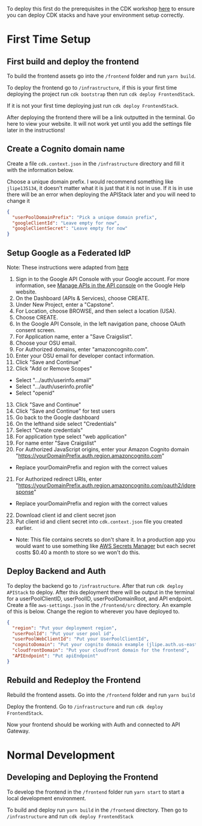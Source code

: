 To deploy this first do the prerequisites in the CDK workshop [here](https://cdkworkshop.com/) to ensure you can deploy CDK stacks and have your environment setup correctly.

# First Time Setup

## First build and deploy the frontend

To build the frontend assets go into the `/frontend` folder and run `yarn build`.

To deploy the frontend go to `/infrastructure`, if this is your first time deploying the project run `cdk bootstrap` then run `cdk deploy FrontendStack`.

If it is not your first time deploying just run `cdk deploy FrontendStack`.

After deploying the frontend there will be a link outputted in the terminal. Go here to view your website. It will not work yet until you add the settings file later in the instructions!

## Create a Cognito domain name

Create a file `cdk.context.json` in the `/infrastructure` directory and fill it with the information below.

Choose a unique domain prefix. I would recommend something like `jlipe135134`, it doesn't matter what it is just that it is not in use. If it is in use there will be an error when deploying the APIStack later and you will need to change it

```json
{
  "userPoolDomainPrefix": "Pick a unique domain prefix",
  "googleClientId": "Leave empty for now",
  "googleClientSecret": "Leave empty for now"
}
```

## Setup Google as a Federated IdP

Note: These instructions were adapted from [here](https://aws.amazon.com/premiumsupport/knowledge-center/cognito-google-social-identity-provider/)

1. Sign in to the Google API Console with your Google account. For more information, see [Manage APIs in the API console](https://support.google.com/googleapi/answer/7037264) on the Google Help website.
2. On the Dashboard (APIs & Services), choose CREATE.
3. Under New Project, enter a "Capstone".
4. For Location, choose BROWSE, and then select a location (USA).
5. Choose CREATE.
6. In the Google API Console, in the left navigation pane, choose OAuth consent screen.
7. For Application name, enter a "Save Craigslist".
8. Choose your OSU email.
9. For Authorized domains, enter "amazoncognito.com".
10. Enter your OSU email for developer contact information.
11. Click "Save and Continue"
12. Click "Add or Remove Scopes"

- Select ".../auth/userinfo.email"
- Select ".../auth/userinfo.profile"
- Select "openid"

13. Click "Save and Continue"
14. Click "Save and Continue" for test users
15. Go back to the Google dashboard
16. On the lefthand side select "Credentials"
17. Select "Create credentials"
18. For application type select "web application"
19. For name enter "Save Craigslist"
20. For Authorized JavaScript origins, enter your Amazon Cognito domain "https://yourDomainPrefix.auth.region.amazoncognito.com"

- Replace yourDomainPrefix and region with the correct values

21. For Authorized redirect URIs, enter "https://yourDomainPrefix.auth.region.amazoncognito.com/oauth2/idpresponse"

- Replace yourDomainPrefix and region with the correct values

22. Download client id and client secret json
23. Put client id and client secret into `cdk.context.json` file you created earlier.

- Note: This file contains secrets so don't share it. In a production app you would want to use something like [AWS Secrets Manager](https://aws.amazon.com/secrets-manager/) but each secret costts $0.40 a month to store so we won't do this.

## Deploy Backend and Auth

To deploy the backend go to `/infrastructure`. After that run `cdk deploy APIStack` to deploy. After this deployment there will be output in the terminal for a userPoolClientID, userPoolID, userPoolDomainRoot, and API endpoint. Create a file `aws-settings.json` in the `/frontend/src` directory. An example of this is below. Change the region to wherever you have deployed to.

```json
{
  "region": "Put your deployment region",
  "userPoolId": "Put your user pool id",
  "userPoolWebClientId": "Put your UserPoolClientId",
  "cognitoDomain": "Put your cognito domain example (jlipe.auth.us-east-1.amazoncognito.com)",
  "cloudfrontDomain": "Put your cloudfront domain for the frontend",
  "APIEndpoint": "Put apiEndpoint"
}
```

## Rebuild and Redeploy the Frontend

Rebuild the frontend assets. Go into the `/frontend` folder and run `yarn build`

Deploy the frontend. Go to `/infrastructure` and run `cdk deploy FrontendStack`.

Now your frontend should be working with Auth and connected to API Gateway.

# Normal Development

## Developing and Deploying the Frontend

To develop the frontend in the `/frontend` folder run `yarn start` to start a local development environment.

To build and deploy run `yarn build` in the `/frontend` directory. Then go to `/infrastructure` and run `cdk deploy FrontendStack`
